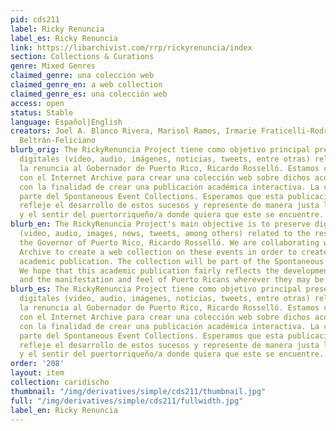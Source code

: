 ```yaml
---
pid: cds211
label: Ricky Renuncia
label_es: Ricky Renuncia
link: https://libarchivist.com/rrp/rickyrenuncia/index
section: Collections & Curations
genre: Mixed Genres
claimed_genre: una colección web
claimed_genre_en: a web collection
claimed_genre_es: una colección web
access: open
status: Stable
language: Español|English
creators: Joel A. Blanco Rivera, Marisol Ramos, Irmarie Fraticelli-Rodríguez, Eduardo
  Beltrán-Feliciano
blurb_orig: The RickyRenuncia Project tiene como objetivo principal preservar materiales
  digitales (video, audio, imágenes, noticias, tweets, entre otras) relacionados a
  la renuncia al Gobernador de Puerto Rico, Ricardo Rosselló. Estamos colaborando
  con el Internet Archive para crear una colección web sobre dichos acontecimientos
  con la finalidad de crear una publicación académica interactiva. La colección formará
  parte del Spontaneous Event Collections. Esperamos que esta publicación académica
  refleje el desarrollo de estos sucesos y represente de manera justa las manifestaciones
  y el sentir del puertorriqueño/a donde quiera que este se encuentre.
blurb_en: The RickyRenuncia Project's main objective is to preserve digital materials
  (video, audio, images, news, tweets, among others) related to the resignation of
  the Governor of Puerto Rico, Ricardo Rosselló. We are collaborating with the Internet
  Archive to create a web collection on these events in order to create an interactive
  academic publication. The collection will be part of the Spontaneous Event Collections.
  We hope that this academic publication fairly reflects the development of events
  and the manifestation and feel of Puerto Ricans wherever they may be.
blurb_es: The RickyRenuncia Project tiene como objetivo principal preservar materiales
  digitales (video, audio, imágenes, noticias, tweets, entre otras) relacionados a
  la renuncia al Gobernador de Puerto Rico, Ricardo Rosselló. Estamos colaborando
  con el Internet Archive para crear una colección web sobre dichos acontecimientos
  con la finalidad de crear una publicación académica interactiva. La colección formará
  parte del Spontaneous Event Collections. Esperamos que esta publicación académica
  refleje el desarrollo de estos sucesos y represente de manera justa las manifestaciones
  y el sentir del puertorriqueño/a donde quiera que este se encuentre.
order: '208'
layout: item
collection: caridischo
thumbnail: "/img/derivatives/simple/cds211/thumbnail.jpg"
full: "/img/derivatives/simple/cds211/fullwidth.jpg"
label_en: Ricky Renuncia
---
```

